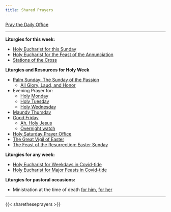 ```yaml
---
title: Shared Prayers
---
```


[Pray the Daily Office](daily/)

-------------

**Liturgies for this week:**

- [Holy Eucharist for this Sunday](archive/he-current)
- [Holy Eucharist for the Feast of the Annunciation](archive/2021/auto/annunciation)
- [Stations of the Cross](seasons/lent/stationscross)

**Liturgies and Resources for Holy Week**
- [Palm Sunday: The Sunday of the Passion](archive/2021/auto/palmsunday)
    - [All Glory, Laud, and Honor](https://www.youtube.com/watch?v=h3a8fTTrAdE)
- Evening Prayer for:
    - [Holy Monday](archive/2021/ep-holymonday)
    - [Holy Tuesday](archive/2021/ep-holytuesday)
    - [Holy Wednesday](archive/2021/ep-holywednesday)
- [Maundy Thursday](archive/2021/auto/maundythursday)
- [Good Friday](archive/2021/auto/goodfriday)
    - [Ah, Holy Jesus](https://vimeo.com/522382442)
	- [Overnight watch](https://www.stthomasglassboro.org/zoom)
- [Holy Saturday Prayer Office](archive/2021/auto/holysaturday)
- [The Great Vigil of Easter](archive/2021/auto/eastervigil)
- [The Feast of the Resurrection: Easter Sunday](archive/2021/auto/resurrection3)

**Liturgies for any week:**
- [Holy Eucharist for Weekdays in Covid-tide](archive/he-covid-weekday)
- [Holy Eucharist for Major Feasts in Covid-tide](archive/he-covid-feasts)

**Liturgies for pastoral occasions:**
- Ministration at the time of death [for him](archive/occasions/atdeath-m), [for her](archive/occasions/atdeath-f)
------------

{{< sharetheseprayers >}}

